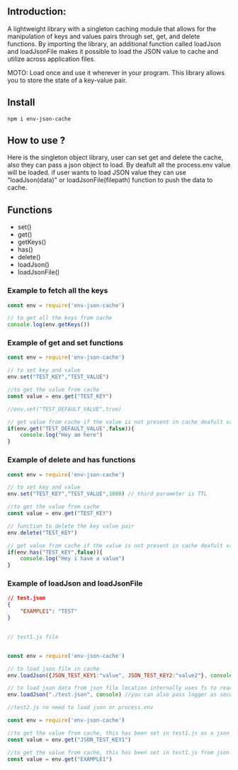 ## Introduction:

A lightweight library with a singleton caching module that allows for the manipulation of keys and values pairs through set, get, and delete functions. 
By importing the library, an additional function called loadJson and loadJsonFile makes it possible to load the JSON value to cache and utilize across application files.

MOTO: Load once and use it wherever in your program. This library allows you to store the state of a key-value pair.

## Install
``npm i env-json-cache``

## How to use ?

Here is the singleton object library, user can set get and delete the cache, also they can pass a json object to load.
By deafult all the process.env value will be loaded. if user wants to load JSON value they can use "loadJson(data)" or loadJsonFile(filepath) function to push the data to cache.


## Functions

- set()
- get()
- getKeys()
- has()
- delete()
- loadJson()
- loadJsonFile() 

### Example to fetch all the keys
```js
const env = require('env-json-cache')

// to get all the keys from cache 
console.log(env.getKeys())

```

### Example of get and set functions
```js
const env = require('env-json-cache')

// to set key and value 
env.set("TEST_KEY","TEST_VALUE")

//to get the value from cache
const value = env.get("TEST_KEY")

//env.set("TEST_DEFAULT_VALUE",true)

// get value from cache if the value is not present in cache deafult value will return 
if(env.get("TEST_DEFAULT_VALUE",false)){
    console.log("Hey am here")
}
```


### Example of delete and has functions
```js
const env = require('env-json-cache')

// to set key and value 
env.set("TEST_KEY","TEST_VALUE",1000) // third parameter is TTL

//to get the value from cache
const value = env.get("TEST_KEY")

// function to delete the key value pair
env.delete("TEST_KEY")

// get value from cache if the value is not present in cache deafult value will return 
if(env.has("TEST_KEY",false)){
    console.log("Hey i have a value")
}

```

### Example of loadJson and loadJsonFile

```json
// test.json
{
    "EXAMPLE1": "TEST"
}
```

```js

// test1.js file 


const env = require('env-json-cache')

// to load json file in cache 
env.loadJson({JSON_TEST_KEY1:"value", JSON_TEST_KEY2:"value2"}, console) //you can also pass logger as second parameter 

// to load json data from json file location internally uses fs to read the file
env.loadJson("./test.json", console) //you can also pass logger as second parameter to print logs

```

```js
//test2.js no need to load json or process.env

const env = require('env-json-cache')

//to get the value from cache, this has been set in test1.js as a json value
const value = env.get("JSON_TEST_KEY1")

//to get the value from cache, this has been set in test1.js from json file
const value = env.get("EXAMPLE1")

```

